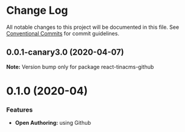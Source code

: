 # Change Log

All notable changes to this project will be documented in this file.
See [Conventional Commits](https://conventionalcommits.org) for commit guidelines.

## 0.0.1-canary3.0 (2020-04-07)

**Note:** Version bump only for package react-tinacms-github





# 0.1.0 (2020-04)

### Features

- **Open Authoring:** using Github
